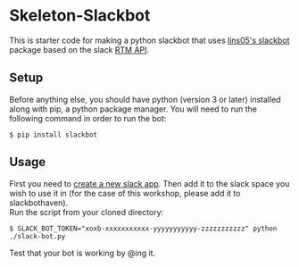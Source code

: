 # Skeleton-Slackbot
This is starter code for making a python slackbot that uses [lins05's slackbot] package based on the slack [RTM API]. 
## Setup
Before anything else, you should have python (version 3 or later) installed along with pip, a python package manager. You will need to run the following command in order to run the bot:
```
$ pip install slackbot
```
## Usage
First you need to [create a new slack app]. Then add it to the slack space you wish to use it in (for the case of this workshop, please add it to slackbothaven).    
Run the script from your cloned directory:
```
$ SLACK_BOT_TOKEN="xoxb-xxxxxxxxxxx-yyyyyyyyyyy-zzzzzzzzzzz" python ./slack-bot.py
```
Test that your bot is working by @ing it.

[lins05's slackbot]: <https://github.com/lins05/slackbot>
[RTM API]: <https://api.slack.com/rtm>
[create a new slack app]: <https://api.slack.com/apps>

